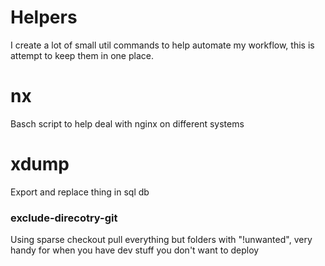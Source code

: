 # Helpers

I create a lot of small util commands to help automate my workflow, this is attempt to keep them in one place. 

# nx
Basch script to help deal with nginx on different systems

# xdump 

Export and replace thing in sql db

### exclude-direcotry-git

Using sparse checkout pull everything but folders with "!unwanted", very handy
for when you have dev stuff you don't want to deploy
